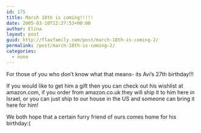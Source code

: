 ```yaml
---
id: 175
title: March 18th is coming!!!!!
date: 2005-03-10T12:27:53+00:00
author: Elina
layout: post
guid: http://flaxfamily.com/post/march-18th-is-coming-2/
permalink: /post/march-18th-is-coming-2/
categories:
  - none
---
```

For those of you who don&#8217;t know what that means- its Avi&#8217;s 27th birthday!!!
  
If you would like to get him a gift then you can check out his wishlist at amazon.com, if you order from amazon.co.uk they will ship it to him here in Israel, or you can just ship to our house in the US and someone can bring it here for him!

We both hope that a certain furry friend of ours comes home for his birthday:(